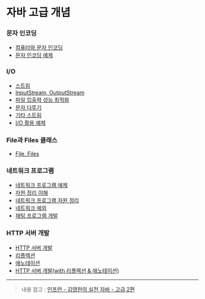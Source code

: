 # 자바 고급 개념

### 문자 인코딩

- [컴퓨터와 문자 인코딩](https://github.com/genesis12345678/TIL/blob/main/Java/adv_1/charset/encoding.md)
- [문자 인코딩 예제](https://github.com/genesis12345678/TIL/blob/main/Java/adv_1/charset/example.md)

### I/O

- [스트림](https://github.com/genesis12345678/TIL/blob/main/Java/adv_1/io/stream.md)
- [InputStream, OutputStream](https://github.com/genesis12345678/TIL/blob/main/Java/adv_1/io/iostream.md)
- [파일 입출력 성능 최적화](https://github.com/genesis12345678/TIL/blob/main/Java/adv_1/io/perform.md)
- [문자 다루기](https://github.com/genesis12345678/TIL/blob/main/Java/adv_1/io/text.md)
- [기타 스트림](https://github.com/genesis12345678/TIL/blob/main/Java/adv_1/io/etcstream.md)
- [I/O 활용 예제](https://github.com/genesis12345678/TIL/blob/main/Java/adv_1/io/iouse.md)

### File과 Files 클래스

- [File, Files](https://github.com/genesis12345678/TIL/blob/main/Java/adv_1/files/files.md)

### 네트워크 프로그램

- [네트워크 프로그램 예제](https://github.com/genesis12345678/TIL/blob/main/Java/adv_1/network/program.md)
- [자원 정리 이해](https://github.com/genesis12345678/TIL/blob/main/Java/adv_1/network/resourceclose.md)
- [네트워크 프로그램 자원 정리](https://github.com/genesis12345678/TIL/blob/main/Java/adv_1/network/program2.md)
- [네트워크 예외](https://github.com/genesis12345678/TIL/blob/main/Java/adv_1/network/networkex.md)
- [채팅 프로그램 개발](https://github.com/genesis12345678/TIL/blob/main/Java/adv_1/chat/chat.md)

### HTTP 서버 개발

- [HTTP 서버 개발](https://github.com/genesis12345678/TIL/blob/main/Java/adv_1/was/server1.md)
- [리플렉션]()
- [애노테이션]()
- [HTTP 서버 개발(with 리플렉션 & 애노테이션)]()

---

> 내용 참고 : [인프런 - 김영한의 실전 자바 - 고급 2편](https://www.inflearn.com/course/%EA%B9%80%EC%98%81%ED%95%9C%EC%9D%98-%EC%8B%A4%EC%A0%84-%EC%9E%90%EB%B0%94-%EA%B3%A0%EA%B8%89-2) 